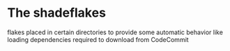 # The shadeflakes

flakes placed in certain directories to provide some automatic behavior
like loading dependencies required to download from CodeCommit
